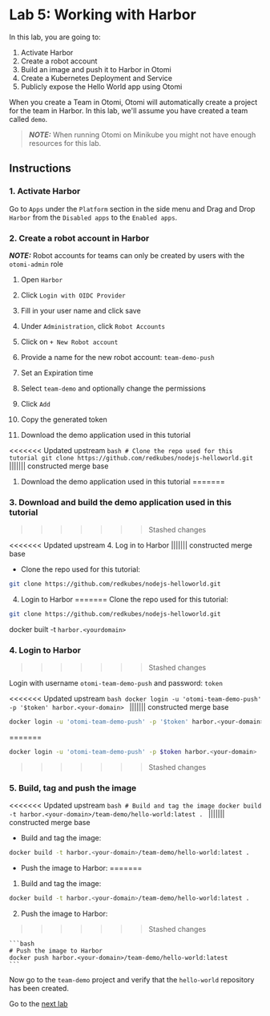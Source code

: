 # Lab 5: Working with Harbor

In this lab, you are going to:

1. Activate Harbor
2. Create a robot account
3. Build an image and push it to Harbor in Otomi
4. Create a Kubernetes Deployment and Service
5. Publicly expose the Hello World app using Otomi

When you create a Team in Otomi, Otomi will automatically create a project for the team in Harbor. In this lab, we'll assume you have created a team called `demo`.

> **_NOTE:_** When running Otomi on Minikube you might not have enough resources for this lab.

## Instructions

### 1. Activate Harbor

Go to `Apps` under the `Platform` section in the side menu and Drag and Drop `Harbor` from the `Disabled apps` to the `Enabled apps`.

### 2. Create a robot account in Harbor

**_NOTE:_** Robot accounts for teams can only be created by users with the `otomi-admin` role

1. Open `Harbor`
2. Click `Login with OIDC Provider`
3. Fill in your user name and click save
4. Under `Administration`, click `Robot Accounts`
5. Click on `+ New Robot account`
6. Provide a name for the new robot account: `team-demo-push`
7. Set an Expiration time
8. Select `team-demo` and optionally change the permissions
9. Click `Add`
10. Copy the generated token

3. Download the demo application used in this tutorial

<<<<<<< Updated upstream
    ```bash
    # Clone the repo used for this tutorial
    git clone https://github.com/redkubes/nodejs-helloworld.git
    ```
||||||| constructed merge base
1. Download the demo application used in this tutorial
=======
### 3. Download and build the demo application used in this tutorial
>>>>>>> Stashed changes

<<<<<<< Updated upstream
4. Log in to Harbor
||||||| constructed merge base
- Clone the repo used for this tutorial:

```bash
git clone https://github.com/redkubes/nodejs-helloworld.git
```

4. Login to Harbor
=======
Clone the repo used for this tutorial:

```bash
git clone https://github.com/redkubes/nodejs-helloworld.git
```

docker built -t `harbor.<yourdomain>`
### 4. Login to Harbor
>>>>>>> Stashed changes

Login with username `otomi-team-demo-push` and password: `token`

<<<<<<< Updated upstream
    ```bash
    docker login -u 'otomi-team-demo-push' -p '$token' harbor.<your-domain>
    ```
||||||| constructed merge base
```bash
docker login -u 'otomi-team-demo-push' -p '$token' harbor.<your-domain>
```
=======
```bash
docker login -u 'otomi-team-demo-push' -p $token harbor.<your-domain>
```
>>>>>>> Stashed changes

### 5. Build, tag and push the image

<<<<<<< Updated upstream
    ```bash
    # Build and tag the image
    docker build -t harbor.<your-domain>/team-demo/hello-world:latest .
    ```
||||||| constructed merge base
- Build and tag the image:

```bash
docker build -t harbor.<your-domain>/team-demo/hello-world:latest .
```

- Push the image to Harbor:
=======
1. Build and tag the image:

```bash
docker build -t harbor.<your-domain>/team-demo/hello-world:latest .
```

2. Push the image to Harbor:
>>>>>>> Stashed changes

    ```bash
    # Push the image to Harbor
    docker push harbor.<your-domain>/team-demo/hello-world:latest
    ```

Now go to the `team-demo` project and verify that the `hello-world` repository has been created.

Go to the [next lab](../06-secrets/README.md)
